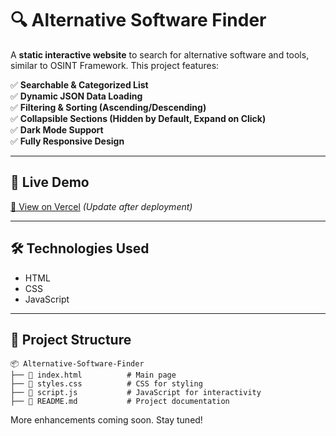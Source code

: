 # 🔍 Alternative Software Finder  

A **static interactive website** to search for alternative software and tools, similar to OSINT Framework. This project features:  

✅ **Searchable & Categorized List**  
✅ **Dynamic JSON Data Loading**  
✅ **Filtering & Sorting (Ascending/Descending)**  
✅ **Collapsible Sections (Hidden by Default, Expand on Click)**  
✅ **Dark Mode Support**  
✅ **Fully Responsive Design**  

---

## 🚀 **Live Demo**  
[🔗 View on Vercel](https://your-vercel-app.vercel.app) *(Update after deployment)*  

---

## 🛠️ **Technologies Used**  
- HTML  
- CSS  
- JavaScript  

---

## 📂 **Project Structure**  

```plaintext
📦 Alternative-Software-Finder
├── 📜 index.html          # Main page
├── 📜 styles.css          # CSS for styling
├── 📜 script.js           # JavaScript for interactivity
├── 📜 README.md           # Project documentation
```

More enhancements coming soon. Stay tuned!